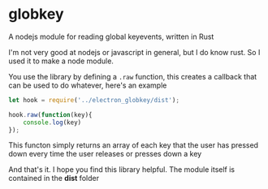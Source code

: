 # globkey
A nodejs module for reading global keyevents, written in Rust

I'm not very good at nodejs or javascript in general, but I do know rust. So I used it to make a node module.


You use the library by defining a `.raw` function, this creates a callback that can be used to do whatever, here's an example
```javascript
let hook = require('../electron_globkey/dist');

hook.raw(function(key){
    console.log(key)
});
```

This functon simply returns an array of each key that the user has pressed down every time the user releases or presses down a key

And that's it. I hope you find this library helpful. The module itself is contained in the **dist** folder
